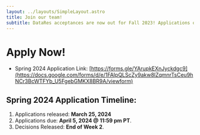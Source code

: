 ```yaml
---
layout: ../layouts/SimpleLayout.astro
title: Join our team!
subtitle: DataRes acceptances are now out for Fall 2023! Applications open again Winter 2024.
---
```



# Apply Now!

* Spring 2024 Application Link: [https://forms.gle/YArupkEXnJyckdgc9](https://docs.google.com/forms/d/e/1FAIpQLScZy9akw8lZqmnrTsCeu9hNCr3BcWTFYb_U5FgebGMKX8BR9A/viewform)

## Spring 2024 Application Timeline:

1. Applications released: **March 25, 2024**
2. Applications due: **April 5, 2024 @ 11:59 pm PT**.
3. Decisions Released: **End of Week 2**.
